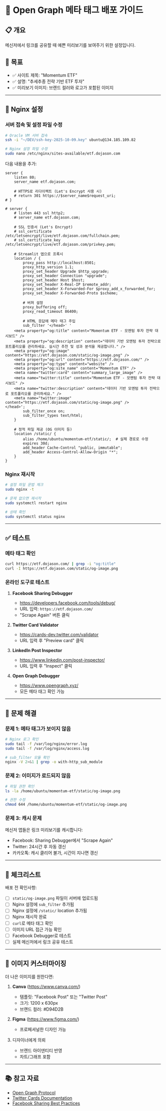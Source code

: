 # 🚀 Open Graph 메타 태그 배포 가이드

## 📋 개요

메신저에서 링크를 공유할 때 예쁜 미리보기를 보여주기 위한 설정입니다.

## 🎯 목표

- ✅ 사이트 제목: "Momentum ETF"
- ✅ 설명: "추세추종 전략 기반 ETF 투자"
- ✅ 미리보기 이미지: 브랜드 컬러와 로고가 포함된 이미지

---

## 🔧 Nginx 설정

### 서버 접속 및 설정 파일 수정

```bash
# Oracle VM 서버 접속
ssh -i "~/DEV/ssh-key-2025-10-09.key" ubuntu@134.185.109.82

# Nginx 설정 파일 수정
sudo nano /etc/nginx/sites-available/etf.dojason.com
```

다음 내용을 추가:

```nginx
server {
    listen 80;
    server_name etf.dojason.com;

    # HTTPS로 리다이렉트 (Let's Encrypt 사용 시)
    # return 301 https://$server_name$request_uri;
# }

# server {
    # listen 443 ssl http2;
    # server_name etf.dojason.com;

    # SSL 인증서 (Let's Encrypt)
    # ssl_certificate /etc/letsencrypt/live/etf.dojason.com/fullchain.pem;
    # ssl_certificate_key /etc/letsencrypt/live/etf.dojason.com/privkey.pem;

    # Streamlit 앱으로 프록시
    location / {
        proxy_pass http://localhost:8501;
        proxy_http_version 1.1;
        proxy_set_header Upgrade $http_upgrade;
        proxy_set_header Connection "upgrade";
        proxy_set_header Host $host;
        proxy_set_header X-Real-IP $remote_addr;
        proxy_set_header X-Forwarded-For $proxy_add_x_forwarded_for;
        proxy_set_header X-Forwarded-Proto $scheme;

        # 버퍼 설정
        proxy_buffering off;
        proxy_read_timeout 86400;

        # HTML 응답에 메타 태그 주입
        sub_filter '</head>' '
    <meta property="og:title" content="Momentum ETF - 모멘텀 투자 전략 대시보드" />
    <meta property="og:description" content="데이터 기반 모멘텀 투자 전략으로 포트폴리오를 관리하세요. 실시간 추천 및 성과 분석을 제공합니다." />
    <meta property="og:image" content="https://etf.dojason.com/static/og-image.png" />
    <meta property="og:url" content="https://etf.dojason.com/" />
    <meta property="og:type" content="website" />
    <meta property="og:site_name" content="Momentum ETF" />
    <meta name="twitter:card" content="summary_large_image" />
    <meta name="twitter:title" content="Momentum ETF - 모멘텀 투자 전략 대시보드" />
    <meta name="twitter:description" content="데이터 기반 모멘텀 투자 전략으로 포트폴리오를 관리하세요." />
    <meta name="twitter:image" content="https://etf.dojason.com/static/og-image.png" />
</head>';
        sub_filter_once on;
        sub_filter_types text/html;
    }

    # 정적 파일 제공 (OG 이미지 등)
    location /static/ {
        alias /home/ubuntu/momentum-etf/static/;  # 실제 경로로 수정
        expires 30d;
        add_header Cache-Control "public, immutable";
        add_header Access-Control-Allow-Origin "*";
    }
}
```

### Nginx 재시작

```bash
# 설정 파일 문법 체크
sudo nginx -t

# 문제 없으면 재시작
sudo systemctl restart nginx

# 상태 확인
sudo systemctl status nginx
```

---

## ✅ 테스트

### 메타 태그 확인

```bash
curl https://etf.dojason.com/ | grep -i "og:title"
curl -I https://etf.dojason.com/static/og-image.png
```

### 온라인 도구로 테스트

1. **Facebook Sharing Debugger**
   - https://developers.facebook.com/tools/debug/
   - URL 입력: `https://etf.dojason.com/`
   - "Scrape Again" 버튼 클릭

2. **Twitter Card Validator**
   - https://cards-dev.twitter.com/validator
   - URL 입력 후 "Preview card" 클릭

3. **LinkedIn Post Inspector**
   - https://www.linkedin.com/post-inspector/
   - URL 입력 후 "Inspect" 클릭

4. **Open Graph Debugger**
   - https://www.opengraph.xyz/
   - 모든 메타 태그 확인 가능

---

## 🐛 문제 해결

### 문제 1: 메타 태그가 보이지 않음

```bash
# Nginx 로그 확인
sudo tail -f /var/log/nginx/error.log
sudo tail -f /var/log/nginx/access.log

# sub_filter 모듈 확인
nginx -V 2>&1 | grep -o with-http_sub_module
```

### 문제 2: 이미지가 로드되지 않음

```bash
# 파일 권한 확인
ls -la /home/ubuntu/momentum-etf/static/og-image.png

# 권한 수정
chmod 644 /home/ubuntu/momentum-etf/static/og-image.png
```

### 문제 3: 캐시 문제

메신저 앱들은 링크 미리보기를 캐시합니다:
- Facebook: Sharing Debugger에서 "Scrape Again"
- Twitter: 24시간 후 자동 갱신
- 카카오톡: 캐시 클리어 불가, 시간이 지나면 갱신

---

## 📝 체크리스트

배포 전 확인사항:

- [ ] `static/og-image.png` 파일이 서버에 업로드됨
- [ ] Nginx 설정에 `sub_filter` 추가됨
- [ ] Nginx 설정에 `/static/` location 추가됨
- [ ] Nginx 재시작 완료
- [ ] `curl`로 메타 태그 확인
- [ ] 이미지 URL 접근 가능 확인
- [ ] Facebook Debugger로 테스트
- [ ] 실제 메신저에서 링크 공유 테스트

---

## 🎨 이미지 커스터마이징

더 나은 이미지를 원한다면:

1. **Canva** (https://www.canva.com/)
   - 템플릿: "Facebook Post" 또는 "Twitter Post"
   - 크기: 1200 x 630px
   - 브랜드 컬러: #D94D2B

2. **Figma** (https://www.figma.com/)
   - 프로페셔널한 디자인 가능

3. 디자이너에게 의뢰
   - 브랜드 아이덴티티 반영
   - 차트/그래프 포함

---

## 📚 참고 자료

- [Open Graph Protocol](https://ogp.me/)
- [Twitter Cards Documentation](https://developer.twitter.com/en/docs/twitter-for-websites/cards/overview/abouts-cards)
- [Facebook Sharing Best Practices](https://developers.facebook.com/docs/sharing/webmasters)
